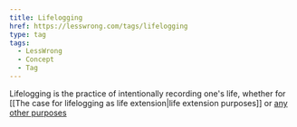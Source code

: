 ```yaml
---
title: Lifelogging
href: https://lesswrong.com/tags/lifelogging
type: tag
tags:
  - LessWrong
  - Concept
  - Tag
---
```


Lifelogging is the practice of intentionally recording one's life, whether for [[The case for lifelogging as life extension|life extension purposes]] or [any other purposes](https://matiroy.com/writings/Should-I-record-my-life.html)